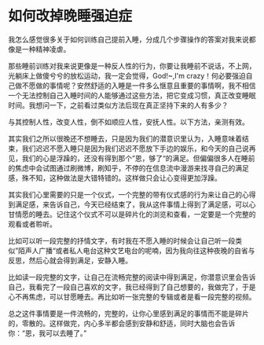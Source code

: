 如何改掉晚睡强迫症
==============

我怎么感觉很多关于如何训练自己提前入睡，分成几个步骤操作的答案对我来说都像是一种精神凌虐。

那些睡前训练对我来说更像是一种反人性的行为，你要让我睡前不说话，不上网，光躺床上做傻兮兮的放松运动，我一定会觉得，God!~,I'm crazy！何必要强迫自己做不愿做的事情呢？安然舒适的入睡是一件多么惬意且重要的事情啊，我不相信一个无法控制自己入睡时间的人能够通过这些方法，把它变成习惯，真正改变睡眠时间。我想问一下，之前看过类似方法后现在真正坚持下来的人有多少？

与其控制人性，改变人性，倒不如顺应人性，安抚人性。以下方法，亲测有效。

其实我们之所以很晚还不想睡去，只是因为我们的潜意识里认为，入睡意味着结束，我们迟迟不愿入睡只是因为我们迟迟不愿放下手边的娱乐，和今天的自己说再见，我们的心是浮躁的，还没有得到那个”恩，够了“的满足。但偏偏很多人在睡前的焦虑中会试图通过刷微博，刷知乎，不停的在信息流中漫游来找寻自己的满足感，殊不知，这种做法是大错特错的。这样做只会让心变得更加浮躁。

其实我们心里需要的只是一个仪式，一个完整的带有仪式感的行为来让自己的心得到满足感，来告诉自己，今天已经结束了，我从这件事情上得到了满足感，可以心甘情愿的睡去。记住这个仪式不可以是碎片化的浏览和查看，一定要是一个完整的观看或者聆听。

比如可以听一段完整的抒情文字，有时我在不愿入睡的时候会让自己听一段类似”陌声人广播“或者私人电台这种文艺电台的呢喃，因为我向往这种夜晚的自省与反思，然后心就会得到满足，安静入睡。

比如读一段完整的文字，让自己在流畅完整的阅读中得到满足，你潜意识里会告诉自己，我看完了一段自己喜欢的文字，我已经得到了自己想要的，我做完了，于是心不再焦虑，可以甘愿睡去。再比如听一张完整的专辑或者是看一段完整的视频。

总之这件事情要是一件流畅的，完整的，让你心里感到满足的事情而不能是碎片的，零散的。这样做完，内心多半都会感到安静和舒适，同时大脑也会告诉你：“恩，我可以去睡了。”
